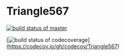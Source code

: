 # Triangle567
[![build status of master](https://travis-ci.org/pchen12567/Triangle567.svg?branch=master)](https://travis-ci.org/pchen12567/Triangle567)

[![build status of codecoverage](https://codecov.io/gh/codecov/Triangle567/branch/codecoverage/graph/badge.svg)]
(https://codecov.io/gh/codecov/Triangle567)
